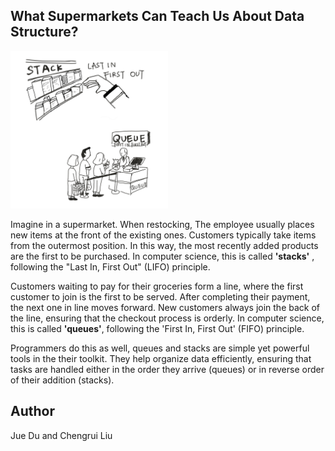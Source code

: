 <!-- BEGIN TITLE -->
## What Supermarkets Can Teach Us About Data Structure?
<!-- END TITLE -->


<img src="../article-drafts-20240926/figures/image-088-stack-queue.jpg" style="width: 50%;">

<!-- BEGIN BODY -->
Imagine in a supermarket. When restocking, The employee usually places new items at the front of the existing ones. Customers typically take items from the outermost position. In this way, the most recently added products are the first to be purchased. In computer science, this is called **'stacks'** , following the "Last In, First Out" (LIFO) principle.

Customers waiting to pay for their groceries form a line, where the first customer to join is the first to be served. After completing their payment, the next one in line moves forward. New customers always join the back of the line, ensuring that the checkout process is orderly. In computer science, this is called **'queues'**, following the 'First In, First Out' (FIFO) principle.

Programmers do this as well, queues and stacks are simple yet powerful tools in the their toolkit. They help organize data efficiently, ensuring that tasks are handled either in the order they arrive (queues) or in reverse order of their addition (stacks).
<!-- END BODY -->

## Author
<!-- BEGIN AUTHOR -->
Jue Du and Chengrui Liu
<!-- END AUTHOR -->
